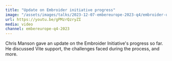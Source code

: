 ```yaml
---
title: "Update on Embroider initiative progress"
image: "/assets/images/talks/2023-12-07-embereurope-2023-q4/embroider-update-talk.jpg"
url: https://youtu.be/gPMzrQzryZI
media: video
channel: embereurope-q4-2023
---
```


Chris Manson gave an update on the Embroider Initiative's progress so far. He
discussed Vite support, the challenges faced during the process, and more.
